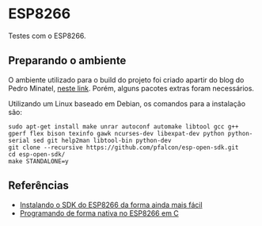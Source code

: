 # ESP8266

Testes com o ESP8266.

## Preparando o ambiente

O ambiente utilizado para o build do projeto foi criado apartir do blog do Pedro Minatel, [neste link](http://pedrominatel.com.br/pt/ferramentas/instalando-o-sdk-do-esp8266-da-forma-ainda-mais-facil/). Porém, alguns pacotes extras foram necessários.

Utilizando um Linux baseado em Debian, os comandos para a instalação são:

```
sudo apt-get install make unrar autoconf automake libtool gcc g++ gperf flex bison texinfo gawk ncurses-dev libexpat-dev python python-serial sed git help2man libtool-bin python-dev
git clone --recursive https://github.com/pfalcon/esp-open-sdk.git
cd esp-open-sdk/
make STANDALONE=y
```
## Referências

- [Instalando o SDK do ESP8266 da forma ainda mais fácil](http://pedrominatel.com.br/pt/ferramentas/instalando-o-sdk-do-esp8266-da-forma-ainda-mais-facil/)
- [Programando de forma nativa no ESP8266 em C](http://pedrominatel.com.br/pt/esp8266/programando-de-forma-nativa-no-esp8266-em-c/)
